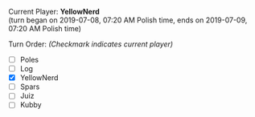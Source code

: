 Current Player: **YellowNerd**  
(turn began on 2019-07-08, 07:20 AM Polish time, ends on 2019-07-09, 07:20 AM Polish time)

Turn Order: *(Checkmark indicates current player)*
- [ ] Poles
- [ ] Log
- [x] YellowNerd
- [ ] Spars
- [ ] Juiz
- [ ] Kubby
